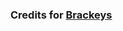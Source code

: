 ### Credits for [Brackeys](https://www.youtube.com/playlist?list=PLPV2KyIb3jR4CtEelGPsmPzlvP7ISPYzR)
